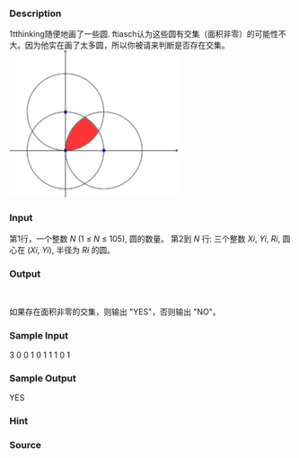 
### Description



1tthinking随便地画了一些圆. ftiasch认为这些圆有交集（面积非零）的可能性不大。因为他实在画了太多圆，所以你被请来判断是否存在交集。
![](/images/2289_0.png)






### Input



第1行，一个整数 *N* (1 ≤ *N* ≤ 105), 圆的数量。
第2到 *N* 行: 三个整数 *Xi*, *Yi*, *Ri*, 圆心在 (*Xi*, *Yi*), 半径为 *Ri* 的圆。



### Output

  

如果存在面积非零的交集，则输出 "YES"，否则输出 "NO"。


### Sample Input

3
0 0 1
0 1 1
1 0 1

### Sample Output
YES

### Hint

### Source
